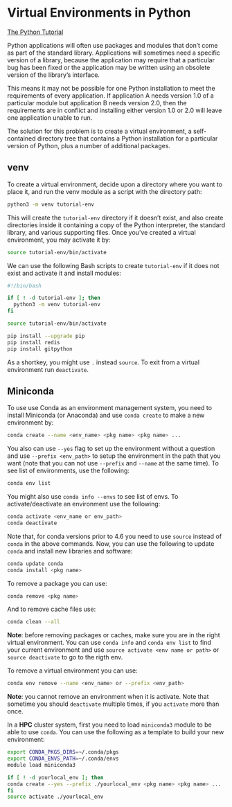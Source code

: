 # Virtual Environments in Python
[The Python Tutorial](https://docs.python.org/3/tutorial/venv.html)

Python applications will often use packages and modules that don’t come as part of the standard library. Applications will sometimes need a specific version of a library, because the application may require that a particular bug has been fixed or the application may be written using an obsolete version of the library’s interface.

This means it may not be possible for one Python installation to meet the requirements of every application. If application A needs version 1.0 of a particular module but application B needs version 2.0, then the requirements are in conflict and installing either version 1.0 or 2.0 will leave one application unable to run.

The solution for this problem is to create a virtual environment, a self-contained directory tree that contains a Python installation for a particular version of Python, plus a number of additional packages.

## venv
To create a virtual environment, decide upon a directory where you want to place it, and run the venv module as a script with the directory path:
```bash
python3 -m venv tutorial-env
```

This will create the `tutorial-env` directory if it doesn’t exist, and also create directories inside it containing a copy of the Python interpreter, the standard library, and various supporting files. Once you’ve created a virtual environment, you may activate it by:
```bash
source tutorial-env/bin/activate
```

We can use the following Bash scripts to create `tutorial-env` if it does not exist and activate it and install modules:
```bash
#!/bin/bash

if [ ! -d tutorial-env ]; then
  python3 -m venv tutorial-env
fi

source tutorial-env/bin/activate

pip install --upgrade pip
pip install redis
pip install gitpython
```

As a shortkey, you might use `.` instead `source`. To exit from a virtual environment run `deactivate`. 

## Miniconda
To use use Conda as an environment management system, you need to install Miniconda (or Anaconda) and use `conda create` to make a new environment by:
```bash
conda create --name <env_name> <pkg name> <pkg name> ...
```

You also can use `--yes` flag to set up the environment without a question and use `--prefix <env_path>` to setup the environment in the path that you want (note that you can not use `--prefix` and `--name` at the same time). To see list of environments, use the following:
```bash 
conda env list
```

You might also use `conda info --envs` to see list of envs. To activate/deactivate an environment use the following:
```bash
conda activate <env_name or env_path>
conda deactivate
```

Note that, for conda versions prior to 4.6 you need to use `source` instead of `conda` in the above commands. Now, you can use the following to update `conda` and install new libraries and software:
```bash
conda update conda
conda install <pkg name>
```

To remove a package you can use:
```bash 
conda remove <pkg name>
```

And to remove cache files use:
```bash
conda clean --all
```

**Note**: before removing packages or caches, make sure you are in the right virtual environment. You can use `conda info` and `conda env list` to find your current environment and use `source activate <env name or path>` or `source deactivate` to go to the rigth env.

To remove a virtual environment you can use:
```bash
conda env remove --name <env_name> or --prefix <env_path>
```
**Note**: you cannot remove an environment when it is activate. Note that sometime you should `deactivate` multiple times, if you `activate` more than once.

In a **HPC** cluster system, first you need to load `miniconda3` module to be able to use `conda`. You can use the following as a template to build your new environment:
```bash
export CONDA_PKGS_DIRS=~/.conda/pkgs
export CONDA_ENVS_PATH=~/.conda/envs
module load miniconda3

if [ ! -d yourlocal_env ]; then
conda create --yes --prefix ./yourlocal_env <pkg name> <pkg name> ...
fi
source activate ./yourlocal_env
```
